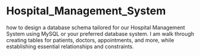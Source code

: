 # Hospital_Management_System
 how to design a database schema tailored for our Hospital Management System using MySQL or your preferred database system. I am walk through creating tables for patients, doctors, appointments, and more, while establishing essential relationships and constraints.
